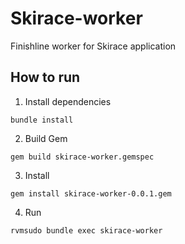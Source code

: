 Skirace-worker
==============

Finishline worker for Skirace application

How to run
----------

1. Install dependencies
  
  ``bundle install``

2. Build Gem

  ``gem build skirace-worker.gemspec``

3. Install

  ``gem install skirace-worker-0.0.1.gem``

4. Run

  ``rvmsudo bundle exec skirace-worker``